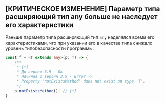 ## \[КРИТИЧЕСКОЕ ИЗМЕНЕНИЕ\] Параметр типа расширяющий тип any больше не наследует его характеристики

Раньше параметр типа расширяющий тип `any` наделялся всеми его характеристиками, что при указании его в качестве типа снижало уровень типобезопасности программы. 

`````ts
const f = <T extends any>(p: T) => {
    /**
     * [*]
     * До версии 3.9 - Ok
     * Начиная с версии 3.9 - Error ->
     * Property 'notExistsMethod' does not exist on type 'T'.
     */
    p.notExistsMethod(); // [*]
}
`````

